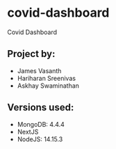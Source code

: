 # covid-dashboard
Covid Dashboard


## Project by:
- James Vasanth
- Hariharan Sreenivas
- Askhay Swaminathan

## Versions used:
- MongoDB: 4.4.4
- NextJS
- NodeJS: 14.15.3
